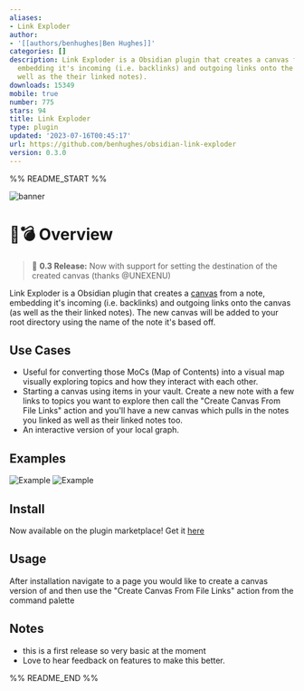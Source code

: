 ```yaml
---
aliases:
- Link Exploder
author:
- '[[authors/benhughes|Ben Hughes]]'
categories: []
description: Link Exploder is a Obsidian plugin that creates a canvas from a note,
  embedding it's incoming (i.e. backlinks) and outgoing links onto the canvas (as
  well as the their linked notes).
downloads: 15349
mobile: true
number: 775
stars: 94
title: Link Exploder
type: plugin
updated: '2023-07-16T00:45:17'
url: https://github.com/benhughes/obsidian-link-exploder
version: 0.3.0
---
```


%% README_START %%

![banner](https://raw.githubusercontent.com/benhughes/obsidian-link-exploder/HEAD/images/banner.png)

# 🔗💣 Overview

> 🎉 **0.3 Release:** Now with support for setting the destination of the created canvas (thanks @UNEXENU)

Link Exploder is a Obsidian plugin that creates a [canvas](https://obsidian.md/canvas) from a note, embedding it's incoming (i.e. backlinks) and outgoing links onto the canvas (as well as the their linked notes). The new canvas will be added to your root directory using the name of the note it's based off.

## Use Cases

- Useful for converting those MoCs (Map of Contents) into a visual map visually exploring topics and how they interact with each other.
- Starting a canvas using items in your vault. Create a new note with a few links to topics you want to explore then call the "Create Canvas From File Links" action and you'll have a new canvas which pulls in the notes you linked as well as their linked notes too.
- An interactive version of your local graph.

## Examples

![Example](https://raw.githubusercontent.com/benhughes/obsidian-link-exploder/HEAD/images/example-1.png)
![Example](https://raw.githubusercontent.com/benhughes/obsidian-link-exploder/HEAD/images/example-2.png)

## Install

Now available on the plugin marketplace! Get it [here](https://obsidian.md/plugins?id=link-exploder)

## Usage

After installation navigate to a page you would like to create a canvas version of and then use the "Create Canvas From File Links" action from the command palette

## Notes

- this is a first release so very basic at the moment
- Love to hear feedback on features to make this better.


%% README_END %%
